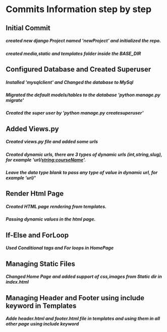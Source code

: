 # Commits Information step by step

## Initial Commit
##### created new django Project named 'newProject' and initialized the repo.
##### created media,static and templates folder inside the BASE_DIR

## Configured Database and Created Superuser
##### Installed 'mysqlclient' and Changed the database to MySql
##### Migrated the default models/tables to the database 'python manage.py migrate'
##### Created the super user by 'python manage.py createsuperuser'


## Added Views.py
##### Created views.py file and added some urls
##### Created dynamic urls, there are 3 types of dynamic urls (int,string,slug), for example 'url/<string:courseName>'.
##### Leave the data type blank to pass any type of value in dynamic url, for example 'url/<yourValue>'

## Render Html Page
##### Created HTML page rendering from templates.
##### Passing dynamic values in the html page.

## If-Else and ForLoop
##### Used Conditional tags and For loops in HomePage

## Managing Static Files
##### Changed Home Page and added support of css,images from Static dir in index.html

## Managing Header and Footer using include keyword in Templates
##### Adde header.html and footer.html file in templates and using them in all other page using include keyword